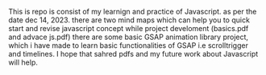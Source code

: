 This is repo is consist of  my learnign and practice of Javascript. as per the date dec 14, 2023.
there are two mind maps which can help you to quick start and revise javascript concept while project develoment (basics.pdf and advace js.pdf)
there are some basic GSAP animation library project, which i have made to learn basic functionalities of GSAP i.e scrolltrigger and timelines.
I hope that sahred pdfs and my future work about Javascript will help. 
